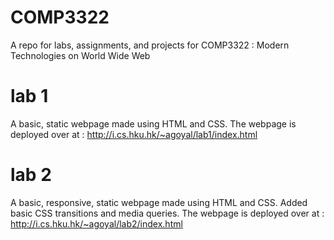 # COMP3322
A repo for labs, assignments, and projects for COMP3322 : Modern Technologies on World Wide Web

# lab 1
A basic, static webpage made using HTML and CSS. The webpage is deployed over at : http://i.cs.hku.hk/~agoyal/lab1/index.html

# lab 2
A basic, responsive, static webpage made using HTML and CSS. Added basic CSS transitions and media queries. The webpage is deployed over at : http://i.cs.hku.hk/~agoyal/lab2/index.html
